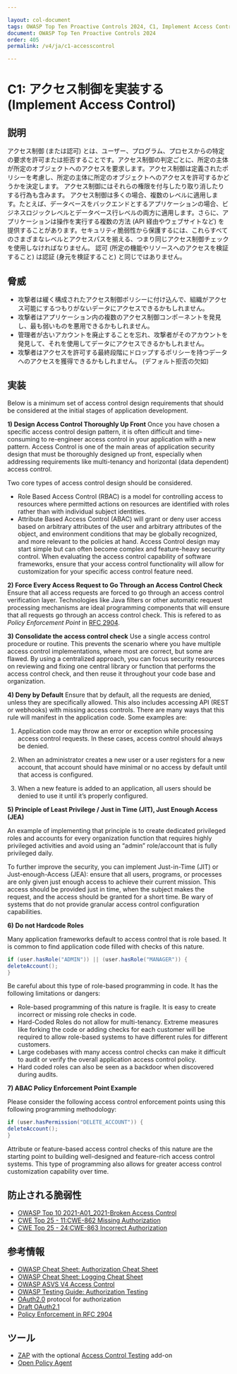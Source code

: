 ```yaml
---

layout: col-document
tags: OWASP Top Ten Proactive Controls 2024, C1, Implement Access Control
document: OWASP Top Ten Proactive Controls 2024
order: 405
permalink: /v4/ja/c1-accesscontrol

---
```

# C1: アクセス制御を実装する (Implement Access Control)

## 説明
アクセス制御 (または認可) とは、ユーザー、プログラム、プロセスからの特定の要求を許可または拒否することです。アクセス制御の判定ごとに、所定の主体が所定のオブジェクトへのアクセスを要求します。アクセス制御は定義されたポリシーを考慮し、所定の主体に所定のオブジェクトへのアクセスを許可するかどうかを決定します。
アクセス制御にはそれらの権限を付与したり取り消したりする行為も含みます。
アクセス制御は多くの場合、複数のレベルに適用します。たとえば、データベースをバックエンドとするアプリケーションの場合、ビジネスロジックレベルとデータベース行レベルの両方に適用します。さらに、アプリケーションは操作を実行する複数の方法 (API 経由やウェブサイトなど) を提供することがあります。セキュリティ脆弱性から保護するには、これらすべてのさまざまなレベルとアクセスパスを揃える、つまり同じアクセス制御チェックを使用しなければなりません。
認可 (所定の機能やリソースへのアクセスを検証すること) は認証 (身元を検証すること) と同じではありません。

## 脅威

- 攻撃者は緩く構成されたアクセス制御ポリシーに付け込んで、組織がアクセス可能にするつもりがないデータにアクセスできるかもしれません。
- 攻撃者はアプリケーション内の複数のアクセス制御コンポーネントを発見し、最も弱いものを悪用できるかもしれません。
- 管理者が古いアカウントを廃止することを忘れ、攻撃者がそのアカウントを発見して、それを使用してデータにアクセスできるかもしれません。
- 攻撃者はアクセスを許可する最終段階にドロップするポリシーを持つデータへのアクセスを獲得できるかもしれません。 (デフォルト拒否の欠如)

## 実装

Below is a minimum set of access control design requirements that should be considered at the initial stages of application development.

**1) Design Access Control Thoroughly Up Front**
Once you have chosen a specific access control design pattern, it is often difficult and time-consuming to re-engineer access control in your application with a new pattern. Access Control is one of the main areas of application security design that must be thoroughly designed up front, especially when addressing requirements like multi-tenancy and horizontal (data dependent) access control.

Two core types of access control design should be considered.

- Role Based Access Control (RBAC) is a model for controlling access to resources where permitted actions on resources are identified with roles rather than with individual subject identities.
- Attribute Based Access Control (ABAC) will grant or deny user access based on arbitrary attributes of the user and arbitrary attributes of the object, and environment conditions that may be globally recognized, and more relevant to the policies at hand.
Access Control design may start simple but can often become complex and feature-heavy security control. When evaluating the access control capability of software frameworks, ensure that your access control functionality will allow for customization for your specific access control feature need.

**2) Force Every Access Request to Go Through an Access Control Check**
Ensure that all access requests are forced to go through an access control verification layer. Technologies like Java filters or other automatic request processing mechanisms are ideal programming components that will ensure that all requests go through an access control check. This is refered to as _Policy Enforcement Point_ in [RFC 2904](https://datatracker.ietf.org/doc/html/rfc2904#section-4.3).

**3) Consolidate the access control check**
Use a single access control procedure or routine. This prevents the scenario where you have multiple access control implementations, where most are correct, but some are flawed. By using a centralized approach, you can focus security resources on reviewing and fixing one central library or function that performs the access control check, and then reuse it throughout your code base and organization.

**4) Deny by Default**
Ensure that by default, all the requests are denied, unless they are specifically allowed. This also includes accessing API (REST or webhooks) with missing access controls.
There are many ways that this rule will manifest in the application code. Some examples are:

1. Application code may throw an error or exception while processing access control requests. In these cases, access control should always be denied.

2. When an administrator creates a new user or a user registers for a new account, that account should have minimal or no access by default until that access is configured.

3. When a new feature is added to an application, all users should be denied to use it until it’s properly configured.


**5) Principle of Least Privilege / Just in Time (JIT), Just Enough Access (JEA)**

An example of implementing that principle is to create dedicated privileged roles and accounts for every organization function that requires highly privileged activities and avoid using an “admin” role/account that is fully privileged daily.

To further improve the security, you can implement Just-in-Time (JIT) or Just-enough-Access (JEA): ensure that all users, programs, or processes are only given just enough access to achieve their current mission. This access should be provided just in time, when the subject makes the request, and the access should be granted for a short time. Be wary of systems that do not provide granular access control configuration capabilities.

**6) Do not Hardcode Roles**

Many application frameworks default to access control that is role based. It is common to find application code filled with checks of this nature.

~~~ java
if (user.hasRole("ADMIN")) || (user.hasRole("MANAGER")) {
deleteAccount();
}
~~~

Be careful about this type of role-based programming in code. It has the following limitations or dangers:

- Role-based programming of this nature is fragile. It is easy to create incorrect or missing role checks in code.
- Hard-Coded Roles do not allow for multi-tenancy. Extreme measures like forking the code or adding checks for each customer will be required to allow role-based systems to have different rules for different customers.
- Large codebases with many access control checks can make it difficult to audit or verify the overall application access control policy.
- Hard coded roles can also be seen as a backdoor when discovered during audits.

**7) ABAC Policy Enforcement Point Example**

Please consider the following access control enforcement points using this following programming methodology:

~~~ java
if (user.hasPermission("DELETE_ACCOUNT")) {
deleteAccount();
}
~~~

Attribute or feature-based access control checks of this nature are the starting point to building well-designed and feature-rich access control systems. This type of programming also allows for greater access control customization capability over time.

## 防止される脆弱性

- [OWASP Top 10 2021-A01_2021-Broken Access Control](https://owasp.org/Top10/A01_2021-Broken_Access_Control/)
- [CWE Top 25 - 11:CWE-862 Missing Authorization](https://cwe.mitre.org/data/definitions/862.html)
- [CWE Top 25 - 24:CWE-863 Incorrect Authorization](https://cwe.mitre.org/data/definitions/863.html)

## 参考情報

- [OWASP Cheat Sheet: Authorization Cheat Sheet](https://cheatsheetseries.owasp.org/cheatsheets/Authorization_Cheat_Sheet.html)
- [OWASP Cheat Sheet: Logging Cheat Sheet](https://cheatsheetseries.owasp.org/cheatsheets/Logging_Cheat_Sheet.html)
- [OWASP ASVS V4 Access Control](https://owasp.org/www-project-application-security-verification-standard/)
- [OWASP Testing Guide: Authorization Testing](https://owasp.org/www-project-web-security-testing-guide/stable/4-Web_Application_Security_Testing/05-Authorization_Testing/)
- [OAuth2.0](https://oauth.net/2/) protocol for authorization
- [Draft OAuth2.1](https://datatracker.ietf.org/doc/html/draft-ietf-oauth-v2-1-10)
- [Policy Enforcement in RFC 2904](https://datatracker.ietf.org/doc/html/rfc2904#section-4.3)

## ツール

- [ZAP](https://www.zaproxy.org/) with the optional [Access Control Testing](https://www.zaproxy.org/docs/desktop/addons/access-control-testing/) add-on
- [Open Policy Agent](https://www.openpolicyagent.org/)
